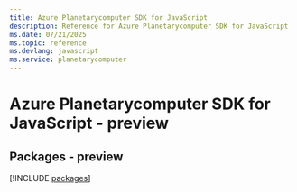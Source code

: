```yaml
---
title: Azure Planetarycomputer SDK for JavaScript
description: Reference for Azure Planetarycomputer SDK for JavaScript
ms.date: 07/21/2025
ms.topic: reference
ms.devlang: javascript
ms.service: planetarycomputer
---
```

# Azure Planetarycomputer SDK for JavaScript - preview
## Packages - preview
[!INCLUDE [packages](planetarycomputer-index.md)]